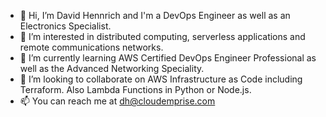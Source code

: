- 👋 Hi, I’m David Hennrich and I'm a DevOps Engineer as well as an Electronics Specialist.
- 👀 I’m interested in distributed computing, serverless applications and remote communications networks.
- 🌱 I’m currently learning AWS Certified DevOps Engineer Professional as well as the Advanced Networking Speciality.
- 💞️ I’m looking to collaborate on AWS Infrastructure as Code including Terraform. Also Lambda Functions in Python or Node.js.
- 📫 You can reach me at dh@cloudemprise.com

<!---
cloudemprise/cloudemprise is a ✨ special ✨ repository because its `README.md` (this file) appears on your GitHub profile.
You can click the Preview link to take a look at your changes.
--->
